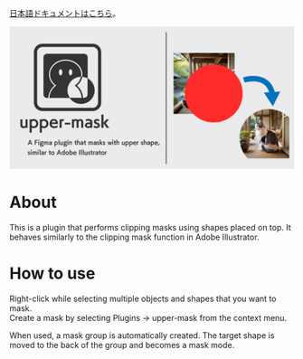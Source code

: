 [日本語ドキュメントはこちら](docs/README_JP.md)。

![hero](assets/hero.png)

# About
This is a plugin that performs clipping masks using shapes placed on top. It behaves similarly to the clipping mask function in Adobe Illustrator.

# How to use
Right-click while selecting multiple objects and shapes that you want to mask.  
Create a mask by selecting Plugins -> upper-mask from the context menu.

When used, a mask group is automatically created. The target shape is moved to the back of the group and becomes a mask mode.